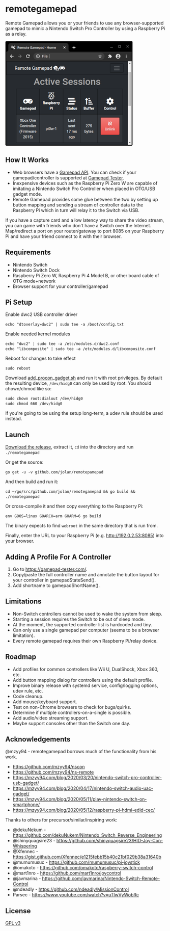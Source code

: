 # remotegamepad

Remote Gamepad allows you or your friends to use any browser-supported gamepad
to mimic a Nintendo Switch Pro Controller by using a Raspberry Pi as a relay.

![remotegamepad screenshot](remotegamepad_screenshot.png)

## How It Works

* Web browsers have a [Gamepad API](https://caniuse.com/gamepad).  You can check if your gamepad/controller is supported at [Gamepad Tester](https://gamepad-tester.com/).
* Inexpensive devices such as the Raspberry Pi Zero W are capable of imitating a Nintendo Switch Pro Controller when placed in OTG/USB gadget mode.
* Remote Gamepad provides some glue between the two by setting up button mapping and sending a stream of controller data to the Raspberry Pi which in turn will relay it to the Switch via USB.

If you have a capture card and a low latency way to share the video stream, you
can game with friends who don't have a Switch over the Internet.  Map/redirect a
port on your router/gateway to port 8085 on your Raspberry Pi and have your
friend connect to it with their browser.

## Requirements

* Nintendo Switch
* Nintendo Switch Dock
* Raspberry Pi Zero W, Raspberry Pi 4 Model B, or other board cable of OTG mode+network
* Browser support for your controller/gamepad

## Pi Setup

Enable dwc2 USB controller driver

    echo "dtoverlay=dwc2" | sudo tee -a /boot/config.txt

Enable needed kernel modules

    echo "dwc2" | sudo tee -a /etc/modules.d/dwc2.conf
    echo "libcomposite" | sudo tee -a /etc/modules.d/libcomposite.conf

Reboot for changes to take effect

    sudo reboot

Download [add_procon_gadget.sh](https://gist.github.com/mzyy94/60ae253a45e2759451789a117c59acf9#file-add_procon_gadget-sh)
and run it with root privileges.  By default the resulting device, `/dev/hidg0` can only be used by root. You should chown/chmod like so:

    sudo chown root:dialout /dev/hidg0
    sudo chmod 660 /dev/hidg0

If you're going to be using the setup long-term, a udev rule should be used instead.

## Launch

[Download the release](https://github.com/jolan/remotegamepad/releases), extract it, 
`cd` into the directory and run `./remotegamepad`

Or get the source:

    go get -u -v github.com/jolan/remotepamepad

And then build and run it:

    cd ~/go/src/github.com/jolan/remotegamepad && go build && ./remotegamepad

Or cross-compile it and then copy everything to the Raspberry Pi:

    env GOOS=linux GOARCH=arm GOARM=6 go build

The binary expects to find `webroot` in the same directory that is run from.

Finally, enter the URL to your Raspberry Pi (e.g. http://192.0.2.53:8085) into your browser.

## Adding A Profile For A Controller

1. Go to https://gamepad-tester.com/.
2. Copy/paste the full controller name and annotate the button layout for your controller in gamepadStateSend().
3. Add shortname to gamepadShortName().

## Limitations

* Non-Switch controllers cannot be used to wake the system from sleep.
* Starting a session requires the Switch to be out of sleep mode.
* At the moment, the supported controller list is hardcoded and tiny.
* Can only use a single gamepad per computer (seems to be a browser limitation).
* Every remote gamepad requires their own Raspberry Pi/relay device.

## Roadmap

* Add profiles for common controllers like Wii U, DualShock, Xbox 360, etc.
* Add button mapping dialog for controllers using the default profile.
* Improve binary release with systemd service, config/logging options, udev rule, etc.
* Code cleanup.
* Add mouse/keyboard support.
* Test on non-Chrome browsers to check for bugs/quirks.
* Determine if multiple controllers-on-a-single is possible.
* Add audio/video streaming support.
* Maybe support consoles other than the Switch one day.

## Acknowledgements

@mzyy94 - remotegamepad borrows much of the functionality from his work.

* https://github.com/mzyy94/nscon
* https://github.com/mzyy94/ns-remote
* https://mzyy94.com/blog/2020/03/20/nintendo-switch-pro-controller-usb-gadget/
* https://mzyy94.com/blog/2020/04/17/nintendo-switch-audio-uac-gadget/
* https://mzyy94.com/blog/2020/05/11/play-nintendo-switch-on-smartphone/
* https://mzyy94.com/blog/2020/05/12/raspberry-pi-hdmi-edid-cec/

Thanks to others for precursor/similar/inspiring work:

* @dekuNekum - https://github.com/dekuNukem/Nintendo_Switch_Reverse_Engineering
* @shinyquagsire23 - https://github.com/shinyquagsire23/HID-Joy-Con-Whispering
* @Xfennec - https://gist.github.com/Xfennec/e1215febb15b40c21bf029b38a31640b
* @mumumusuc - https://github.com/mumumusuc/pi-joystick
* @omakoto - https://github.com/omakoto/raspberry-switch-control
* @mart1nro - https://github.com/mart1nro/joycontrol
* @javmarina - https://github.com/javmarina/Nintendo-Switch-Remote-Control
* @ndeadly - https://github.com/ndeadly/MissionControl
* Parsec - https://www.youtube.com/watch?v=uTlwVyWobRc

## License

[GPL v3](LICENSE)
